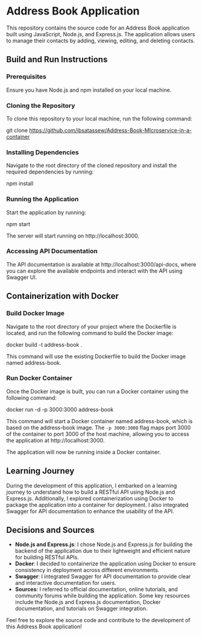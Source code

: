 # Address Book Application

This repository contains the source code for an Address Book application built using JavaScript, Node.js, and Express.js. The application allows users to manage their contacts by adding, viewing, editing, and deleting contacts.

## Build and Run Instructions

### Prerequisites

Ensure you have Node.js and npm installed on your local machine.

### Cloning the Repository

To clone this repository to your local machine, run the following command:

git clone https://github.com/ibsatassew/Address-Book-MIcroservice-in-a-container

### Installing Dependencies

Navigate to the root directory of the cloned repository and install the required dependencies by running:

npm install

### Running the Application

Start the application by running:

npm start

The server will start running on http://localhost:3000.

### Accessing API Documentation

The API documentation is available at http://localhost:3000/api-docs, where you can explore the available endpoints and interact with the API using Swagger UI.

## Containerization with Docker

### Build Docker Image

Navigate to the root directory of your project where the Dockerfile is located, and run the following command to build the Docker image:

docker build -t address-book .

This command will use the existing Dockerfile to build the Docker image named address-book.

### Run Docker Container

Once the Docker image is built, you can run a Docker container using the following command:

docker run -d -p 3000:3000 address-book

This command will start a Docker container named address-book, which is based on the address-book image. The `-p 3000:3000` flag maps port 3000 of the container to port 3000 of the host machine, allowing you to access the application at http://localhost:3000.

The application will now be running inside a Docker container.

## Learning Journey

During the development of this application, I embarked on a learning journey to understand how to build a RESTful API using Node.js and Express.js. Additionally, I explored containerization using Docker to package the application into a container for deployment. I also integrated Swagger for API documentation to enhance the usability of the API.

## Decisions and Sources

- **Node.js and Express.js**: I chose Node.js and Express.js for building the backend of the application due to their lightweight and efficient nature for building RESTful APIs.
- **Docker**: I decided to containerize the application using Docker to ensure consistency in deployment across different environments.
- **Swagger**: I integrated Swagger for API documentation to provide clear and interactive documentation for users.
- **Sources**: I referred to official documentation, online tutorials, and community forums while building the application. Some key resources include the Node.js and Express.js documentation, Docker documentation, and tutorials on Swagger integration.

Feel free to explore the source code and contribute to the development of this Address Book application!
